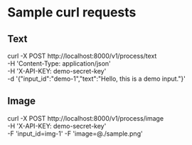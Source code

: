 # Sample curl requests

## Text
curl -X POST http://localhost:8000/v1/process/text \
  -H 'Content-Type: application/json' \
  -H 'X-API-KEY: demo-secret-key' \
  -d '{"input_id":"demo-1","text":"Hello, this is a demo input."}'

## Image
curl -X POST http://localhost:8000/v1/process/image \
  -H 'X-API-KEY: demo-secret-key' \
  -F 'input_id=img-1' -F 'image=@./sample.png'
